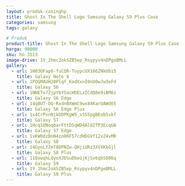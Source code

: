 ```yaml
---
layout: produk-casinghp
title: Ghost In The Shell Logo Samsung Galaxy S9 Plus Case
categories: samsung
tags: galaxy

# Produk
product-title: Ghost In The Shell Logo Samsung Galaxy S9 Plus Case
harga: 90000
sku: hn-3513
image-drive: 1V_2hmc2okSZB5ep_Rsypyv4nDPgeBMLL
gallery:
  - url: 1H03OFap6-fuCQR-ToypcUX1662NkUbi5
    title: Galaxy Note 8
  - url: 1PQGMAUH20Plqf_KodXxnI0nU0wJw3eFd
    title: Galaxy S6
  - url: 1NNETo7ZjpYbYSacHDELxICdQ8e9iBM6z
    title: Galaxy S6 Edge
  - url: 14q8UT-OQ-RxdnBXWmC9wx84KarUAWd65
    title: Galaxy S6 Edge Plus
  - url: 1x4CrPvnNjkDDPKgW5_xSS5pgBEob5skf
    title: Galaxy S7
  - url: 1Hcq1QNoqbarFttD5qWD4Al8ZfP3EcqUA
    title: Galaxy S7 Edge
  - url: 1vKW0dzBnN4zo8KF57cdHDGVf12xZ4vMR
    title: Galaxy S8
  - url: 14GyoLYJmT8DPNZw-QHjiURz3XVXKkGjl
    title: Galaxy S8 Plus
  - url: 118xwqhLQyoXJDSuDbeGjKjSv6qbSO06q
    title: Galaxy S9
  - url: 1V_2hmc2okSZB5ep_Rsypyv4nDPgeBMLL
    title: Galaxy S9 Plus
---
```

